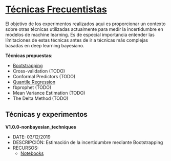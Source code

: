 # [Técnicas Frecuentistas](non_bayesian_techniques/)
El objetivo de los experimentos realizados aqui es proporcionar un contexto sobre otras técnicas utilizadas actualmente para medir la incertidumbre en modelos de machine learning. Es de especial importancia entender las límitaciones de estas técnicas antes de ir a técnicas más complejas basadas en deep learning bayesiano.

**Técnicas propuestas**:

* [Bootstrapping](non_bayesian_techniques/V1.0.0-nonbayesian_techniques)
* Cross-validation (TODO)
* Conformal Predictors (TODO)
* [Quantile Regression](quantile_regression/README.md)
* fbprophet  (TODO)
* Mean Variance Estimation  (TODO)
* The Delta Method  (TODO)

## Técnicas y experimentos

**V1.0.0-nonbayesian_techniques** 
* DATE: 03/12/2019
* DESCRIPCIÓN: Estimación de la incertidumbre mediante Bootstrapping
* RECURSOS:
  * [Notebooks](non_bayesian_techniques/V1.0.0-nonbayesian_techniques)